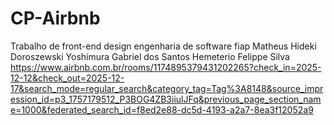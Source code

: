# CP-Airbnb
Trabalho de front-end design engenharia de software fiap
Matheus Hideki Doroszewski Yoshimura
Gabriel dos Santos Hemeterio
Felippe Silva
https://www.airbnb.com.br/rooms/1174895379431202265?check_in=2025-12-12&check_out=2025-12-17&search_mode=regular_search&category_tag=Tag%3A8148&source_impression_id=p3_1757179512_P3BOG4ZB3iiulJFq&previous_page_section_name=1000&federated_search_id=f8ed2e88-dc5d-4193-a2a7-8ea3f12052a9
